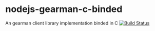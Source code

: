 # nodejs-gearman-c-binded
An gearman client library implementation binded in C
[![Build Status](https://travis-ci.org/allevo/nodejs-gearman-c-binded.svg)](https://travis-ci.org/allevo/nodejs-gearman-c-binded)
